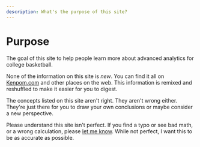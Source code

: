 ```yaml
---
description: What's the purpose of this site?
---
```


# Purpose

The goal of this site to help people learn more about advanced analytics for college basketball. 

None of the information on this site is _new_. You can find it all on [Kenpom.com](http://kenpom.com/) and other places on the web. This information is remixed and reshuffled to make it easier for you to digest.

The concepts listed on this site aren't right. They aren't wrong either. They're just there for you to draw your own conclusions or maybe consider a new perspective.

Please understand this site isn't perfect. If you find a typo or see bad math, or a wrong calculation, please [let me know](contact.md). While not perfect, I want this to be as accurate as possible.





#### 

